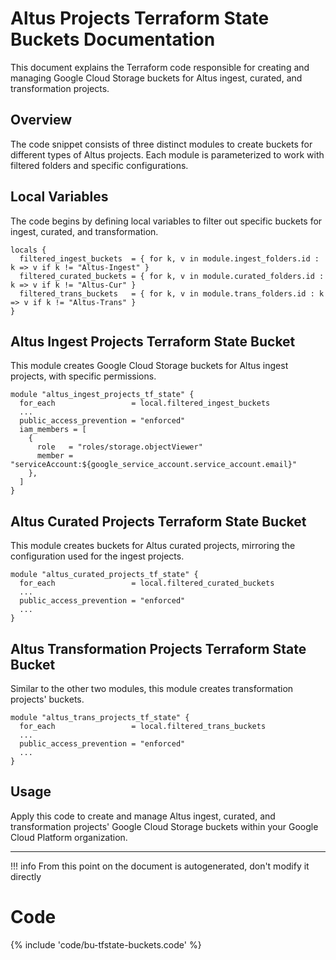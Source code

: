 # Altus Projects Terraform State Buckets Documentation

This document explains the Terraform code responsible for creating and managing Google Cloud Storage buckets for Altus ingest, curated, and transformation projects.

## Overview

The code snippet consists of three distinct modules to create buckets for different types of Altus projects. Each module is parameterized to work with filtered folders and specific configurations.

## Local Variables

The code begins by defining local variables to filter out specific buckets for ingest, curated, and transformation.

```hcl
locals {
  filtered_ingest_buckets  = { for k, v in module.ingest_folders.id : k => v if k != "Altus-Ingest" }
  filtered_curated_buckets = { for k, v in module.curated_folders.id : k => v if k != "Altus-Cur" }
  filtered_trans_buckets   = { for k, v in module.trans_folders.id : k => v if k != "Altus-Trans" }
}
```

## Altus Ingest Projects Terraform State Bucket

This module creates Google Cloud Storage buckets for Altus ingest projects, with specific permissions.

```hcl
module "altus_ingest_projects_tf_state" {
  for_each                 = local.filtered_ingest_buckets
  ...
  public_access_prevention = "enforced"
  iam_members = [
    {
      role   = "roles/storage.objectViewer"
      member = "serviceAccount:${google_service_account.service_account.email}"
    },
  ]
}
```

## Altus Curated Projects Terraform State Bucket

This module creates buckets for Altus curated projects, mirroring the configuration used for the ingest projects.

```hcl
module "altus_curated_projects_tf_state" {
  for_each                 = local.filtered_curated_buckets
  ...
  public_access_prevention = "enforced"
  ...
}
```

## Altus Transformation Projects Terraform State Bucket

Similar to the other two modules, this module creates transformation projects' buckets.

```hcl
module "altus_trans_projects_tf_state" {
  for_each                 = local.filtered_trans_buckets
  ...
  public_access_prevention = "enforced"
  ...
}
```

## Usage

Apply this code to create and manage Altus ingest, curated, and transformation projects' Google Cloud Storage buckets within your Google Cloud Platform organization.

---
!!! info
    From this point on the document is autogenerated, don't modify it directly
    
# Code

{% include 'code/bu-tfstate-buckets.code' %}